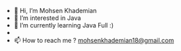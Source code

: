 - 👋 Hi, I’m Mohsen Khademian
- 👀 I’m interested in Java
- 🌱 I’m currently learning Java Full :)
- 
- 📫 How to reach me ? mohsenkhademian18@gmail.com

